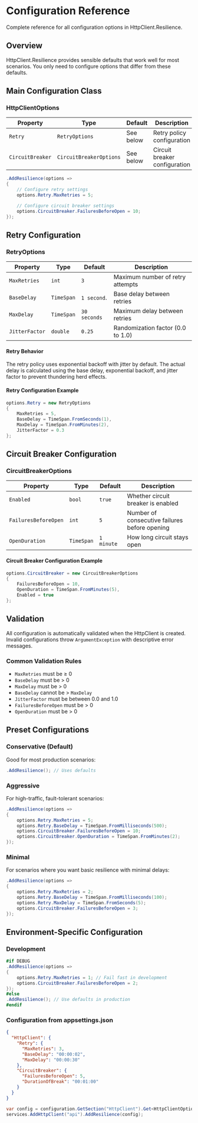 # Configuration Reference

Complete reference for all configuration options in HttpClient.Resilience.

## Overview

HttpClient.Resilience provides sensible defaults that work well for most scenarios.
You only need to configure options that differ from these defaults.

## Main Configuration Class

### HttpClientOptions

| Property         | Type                     | Default   | Description                       |
|------------------|--------------------------|-----------|-----------------------------------|
| `Retry`          | `RetryOptions`           | See below | Retry policy configuration        |
| `CircuitBreaker` | `CircuitBreakerOptions`  | See below | Circuit breaker configuration     |

```csharp
.AddResilience(options =>
{
    // Configure retry settings
    options.Retry.MaxRetries = 5;

    // Configure circuit breaker settings
    options.CircuitBreaker.FailuresBeforeOpen = 10;
});
```

## Retry Configuration

### RetryOptions

| Property         | Type                     | Default     | Description                       |
|------------------|--------------------------|-------------|-----------------------------------|
| `MaxRetries`     | `int`                    | `3`         | Maximum number of retry attempts  |
| `BaseDelay`      | `TimeSpan`               | `1 second`. | Base delay between retries        |
| `MaxDelay`       | `TimeSpan`               | `30 seconds`| Maximum delay between retries     |
| `JitterFactor`   | `double`                 | `0.25`      | Randomization factor (0.0 to 1.0) |

#### Retry Behavior

The retry policy uses exponential backoff with jitter by default. The actual delay is calculated
using the base delay, exponential backoff, and jitter factor to prevent thundering herd effects.

#### Retry Configuration Example

```csharp
options.Retry = new RetryOptions
{
    MaxRetries = 5,
    BaseDelay = TimeSpan.FromSeconds(1),
    MaxDelay = TimeSpan.FromMinutes(2),
    JitterFactor = 0.3
};
```

## Circuit Breaker Configuration

### CircuitBreakerOptions

| Property             | Type        | Default    | Description                                   |
|----------------------|-------------|------------|-----------------------------------------------|
| `Enabled`            | `bool`      | `true`     | Whether circuit breaker is enabled            |
| `FailuresBeforeOpen` | `int`       | `5`        | Number of consecutive failures before opening |
| `OpenDuration`       | `TimeSpan`  | `1 minute` | How long circuit stays open                   |

#### Circuit Breaker Configuration Example

```csharp
options.CircuitBreaker = new CircuitBreakerOptions
{
    FailuresBeforeOpen = 10,
    OpenDuration = TimeSpan.FromMinutes(5),
    Enabled = true
};
```

## Validation

All configuration is automatically validated when the HttpClient is created.
Invalid configurations throw `ArgumentException` with descriptive error messages.

### Common Validation Rules

- `MaxRetries` must be ≥ 0
- `BaseDelay` must be > 0
- `MaxDelay` must be > 0
- `BaseDelay` cannot be > `MaxDelay`
- `JitterFactor` must be between 0.0 and 1.0
- `FailuresBeforeOpen` must be > 0
- `OpenDuration` must be > 0

## Preset Configurations

### Conservative (Default)

Good for most production scenarios:

```csharp
.AddResilience(); // Uses defaults
```

### Aggressive

For high-traffic, fault-tolerant scenarios:

```csharp
.AddResilience(options =>
{
    options.Retry.MaxRetries = 5;
    options.Retry.BaseDelay = TimeSpan.FromMilliseconds(500);
    options.CircuitBreaker.FailuresBeforeOpen = 10;
    options.CircuitBreaker.OpenDuration = TimeSpan.FromMinutes(2);
});
```

### Minimal

For scenarios where you want basic resilience with minimal delays:

```csharp
.AddResilience(options =>
{
    options.Retry.MaxRetries = 2;
    options.Retry.BaseDelay = TimeSpan.FromMilliseconds(100);
    options.Retry.MaxDelay = TimeSpan.FromSeconds(5);
    options.CircuitBreaker.FailuresBeforeOpen = 3;
});
```

## Environment-Specific Configuration

### Development

```csharp
#if DEBUG
.AddResilience(options =>
{
    options.Retry.MaxRetries = 1; // Fail fast in development
    options.CircuitBreaker.FailuresBeforeOpen = 2;
});
#else
.AddResilience(); // Use defaults in production
#endif
```

### Configuration from appsettings.json

```json
{
  "HttpClient": {
    "Retry": {
      "MaxRetries": 3,
      "BaseDelay": "00:00:02",
      "MaxDelay": "00:00:30"
    },
    "CircuitBreaker": {
      "FailuresBeforeOpen": 5,
      "DurationOfBreak": "00:01:00"
    }
  }
}
```

```csharp
var config = configuration.GetSection("HttpClient").Get<HttpClientOptions>();
services.AddHttpClient("api").AddResilience(config);
```
